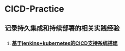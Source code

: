 # CICD-Practice
记录持久集成和持续部署的相关实践经验
---
1. ### [基于jenkins+kubernetes的CICD支持系统搭建](https://nathanhex.github.io/CICD-Practice/)